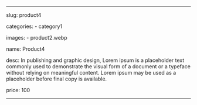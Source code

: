 ---

slug: product4

categories:
    - category1

images: 
    - product2.webp

name: Product4

desc: In publishing and graphic design, Lorem ipsum is a placeholder text commonly used to demonstrate the visual form of a document or a typeface without relying on meaningful content. Lorem ipsum may be used as a placeholder before final copy is available.

price: 100

---